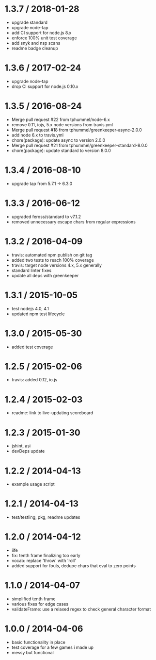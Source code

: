 
1.3.7 / 2018-01-28
==================

  * upgrade standard
  * upgrade node-tap
  * add CI support for node.js 8.x
  * enforce 100% unit test coverage
  * add snyk and nsp scans
  * readme badge cleanup

1.3.6 / 2017-02-24
==================

  * upgrade node-tap
  * drop CI support for node.js 0.10.x

1.3.5 / 2016-08-24
==================

  * Merge pull request #22 from tphummel/node-6.x
  * remove 0.11, iojs, 5.x node versions from travis.yml
  * Merge pull request #18 from tphummel/greenkeeper-async-2.0.0
  * add node 6.x to travis.yml
  * chore(package): update async to version 2.0.0
  * Merge pull request #21 from tphummel/greenkeeper-standard-8.0.0
  * chore(package): update standard to version 8.0.0


1.3.4 / 2016-08-10
==================

  * upgrade tap from 5.7.1 -> 6.3.0

1.3.3 / 2016-06-12
==================

  * upgraded feross/standard to v7.1.2
  * removed unnecessary escape chars from regular expressions

1.3.2 / 2016-04-09
==================

  * travis: automated npm publish on git tag
  * added two tests to reach 100% coverage
  * travis: target node versions 4.x, 5.x generally
  * standard linter fixes
  * update all deps with greenkeeper

1.3.1 / 2015-10-05
==================

  * test nodejs 4.0, 4.1
  * updated npm test lifecycle

1.3.0 / 2015-05-30
==================

  * added test coverage

1.2.5 / 2015-02-06
==================

  * travis: added 0.12, io.js

1.2.4 / 2015-02-03
==================

  * readme: link to live-updating scoreboard

1.2.3 / 2015-01-30
==================

  * jshint, asi
  * devDeps update

1.2.2 / 2014-04-13
==================

  * example usage script

1.2.1 / 2014-04-13
==================

 * test/testling, pkg, readme updates

1.2.0 / 2014-04-12
==================

 * iife
 * fix: tenth frame finalizing too early
 * vocab: replace 'throw' with 'roll'
 * added support for fouls, dedupe chars that eval to zero points

1.1.0 / 2014-04-07
==================

 * simplified tenth frame
 * various fixes for edge cases
 * validateFrame: use a relaxed regex to check general character format

1.0.0 / 2014-04-06
==================

 * basic functionality in place
 * test coverage for a few games i made up
 * messy but functional
